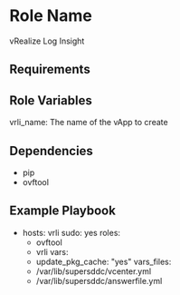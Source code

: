 Role Name
=========

vRealize Log Insight 

Requirements
------------


Role Variables
--------------

vrli_name: The name of the vApp to create

Dependencies
------------

- pip
- ovftool

Example Playbook
----------------

- hosts: vrli
  sudo: yes
  roles:
    - ovftool
    - vrli
  vars:
    - update_pkg_cache: "yes"
  vars_files:
    - /var/lib/supersddc/vcenter.yml
    - /var/lib/supersddc/answerfile.yml
